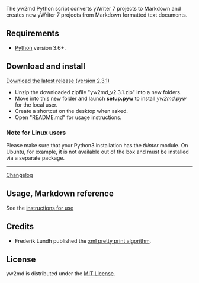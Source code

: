 The yw2md Python script converts yWriter 7 projects to Markdown 
and creates new yWriter 7 projects from Markdown formatted text documents.

## Requirements

- [Python](https://www.python.org/) version 3.6+.

## Download and install

[Download the latest release (version 2.3.1)](https://raw.githubusercontent.com/peter88213/yw2md/main/dist/yw2md_v2.3.1.zip)

- Unzip the downloaded zipfile "yw2md_v2.3.1.zip" into a new folders.
- Move into this new folder and launch **setup.pyw** to install *yw2md.pyw* for the local user.
- Create a shortcut on the desktop when asked.
- Open "README.md" for usage instructions.


### Note for Linux users

Please make sure that your Python3 installation has the *tkinter* module. On Ubuntu, for example, it is not available out of the box and must be installed via a separate package. 

------------------------------------------------------------------

[Changelog](changelog)

## Usage, Markdown reference

See the [instructions for use](usage)

## Credits

- Frederik Lundh published the [xml pretty print algorithm](http://effbot.org/zone/element-lib.htm#prettyprint).

## License

yw2md is distributed under the [MIT
License](http://www.opensource.org/licenses/mit-license.php).
